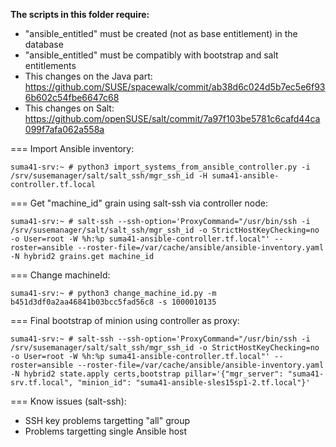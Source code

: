 **The scripts in this folder require:**
- "ansible_entitled" must be created (not as base entitlement) in the database
- "ansible_entitled" must be compatibly with bootstrap and salt entitlements
- This changes on the Java part: https://github.com/SUSE/spacewalk/commit/ab38d6c024d5b7ec5e6f936b602c54fbe6647c68
- This changes on Salt: https://github.com/openSUSE/salt/commit/7a97f103be5781c6cafd44ca099f7afa062a558a


=== Import Ansible inventory:
```console
suma41-srv:~ # python3 import_systems_from_ansible_controller.py -i /srv/susemanager/salt/salt_ssh/mgr_ssh_id -H suma41-ansible-controller.tf.local
```

=== Get "machine_id" grain using salt-ssh via controller node:
```console
suma41-srv:~ # salt-ssh --ssh-option='ProxyCommand="/usr/bin/ssh -i /srv/susemanager/salt/salt_ssh/mgr_ssh_id -o StrictHostKeyChecking=no -o User=root -W %h:%p suma41-ansible-controller.tf.local"' --roster=ansible --roster-file=/var/cache/ansible/ansible-inventory.yaml -N hybrid2 grains.get machine_id
```

=== Change machineId:
```console
suma41-srv:~ # python3 change_machine_id.py -m b451d3df0a2aa46841b03bcc5fad56c8 -s 1000010135
```

=== Final bootstrap of minion using controller as proxy:
```console
suma41-srv:~ # salt-ssh --ssh-option='ProxyCommand="/usr/bin/ssh -i /srv/susemanager/salt/salt_ssh/mgr_ssh_id -o StrictHostKeyChecking=no -o User=root -W %h:%p suma41-ansible-controller.tf.local"' --roster=ansible --roster-file=/var/cache/ansible/ansible-inventory.yaml -N hybrid2 state.apply certs,bootstrap pillar='{"mgr_server": "suma41-srv.tf.local", "minion_id": "suma41-ansible-sles15sp1-2.tf.local"}'
```


=== Know issues (salt-ssh):
- SSH key problems targetting "all" group
- Problems targetting single Ansible host
